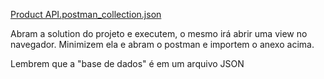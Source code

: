 [Product API.postman_collection.json](https://github.com/henriquez5/ProdutosWebAPI/files/14172802/Product.API.postman_collection.json)

Abram a solution do projeto e executem, o mesmo irá abrir uma view no navegador.
Minimizem ela e abram o postman e importem o anexo acima.

Lembrem que a "base de dados" é em um arquivo JSON

